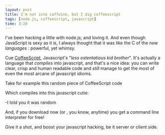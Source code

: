 ```yaml
---
layout: post
title: I'm not into caffeine, but I dig coffeescript
tags: [node.js, coffeescript, javascript]
time: 3:28
---
```


I've been hacking a little with node.js; and loving it. And even though JavaScript is sexy as it is, I always thought that it was like the C of the *new languages* : powerful, yet whimsy.

Cue [CoffeeScript](http://jashkenas.github.com/coffee-script/), Javascript's "*less ostentatious kid brother*". It's actually a language that *compiles* into javascript, and that's a nice idea: you can write clear, crisp and human readable code and *still* manage to get the most of even the most arcane of javascript idioms. 

Take for example this random piece of CoffeeScript code
<script src="http://gist.github.com/534136.js"> </script>

Which compiles into this javascript cutie:
<script src="http://gist.github.com/534141.js"> </script>
-I told you it was random

And, if you download now (or , you know, anytime) you get a command line interpreter for free! 

Give it a shot, and boost your javascript hacking, be it server or client side.
